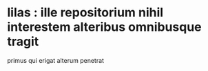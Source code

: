 # lilas : ille repositorium nihil interestem alteribus omnibusque tragit
primus qui erigat alterum penetrat
